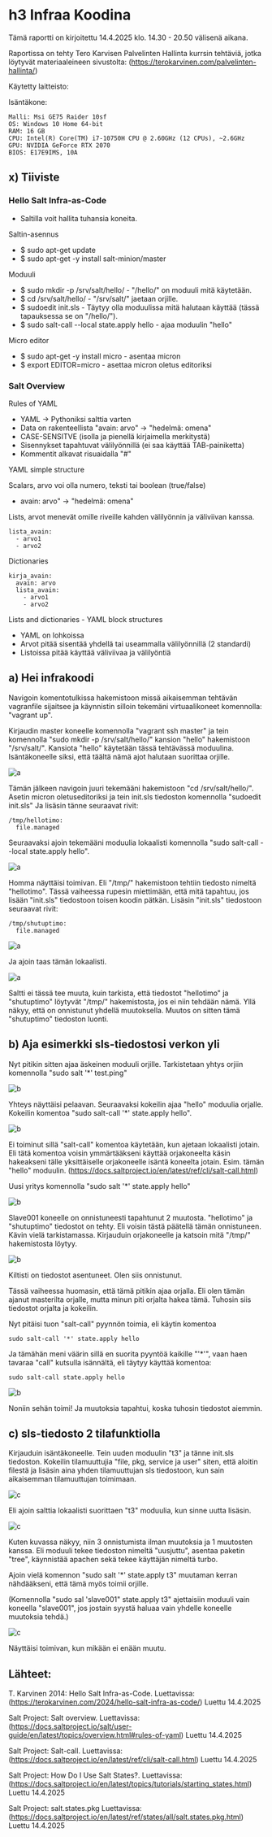 # h3 Infraa Koodina

Tämä raportti on kirjoitettu 14.4.2025 klo. 14.30 - 20.50 välisenä aikana.

Raportissa on tehty Tero Karvisen Palvelinten Hallinta kurrsin tehtäviä, jotka löytyvät materiaaleineen sivustolta: (https://terokarvinen.com/palvelinten-hallinta/)

Käytetty laitteisto:

Isäntäkone:

    Malli: Msi GE75 Raider 10sf
    OS: Windows 10 Home 64-bit
    RAM: 16 GB
    CPU: Intel(R) Core(TM) i7-10750H CPU @ 2.60GHz (12 CPUs), ~2.6GHz
    GPU: NVIDIA GeForce RTX 2070
    BIOS: E17E9IMS, 10A


## x) Tiiviste

### Hello Salt Infra-as-Code

* Saltilla voit hallita tuhansia koneita.

Saltin-asennus

* $ sudo apt-get update
* $ sudo apt-get -y install salt-minion/master

Moduuli

* $ sudo mkdir -p /srv/salt/hello/ - "/hello/" on moduuli mitä käytetään.
* $ cd /srv/salt/hello/ - "/srv/salt/" jaetaan orjille.
* $ sudoedit init.sls - Täytyy olla moduulissa mitä halutaan käyttää (tässä tapauksessa se on "/hello/").
* $ sudo salt-call --local state.apply hello - ajaa moduulin "hello"

Micro editor

* $ sudo apt-get -y install micro - asentaa micron
* $ export EDITOR=micro - asettaa micron oletus editoriksi

### Salt Overview

Rules of YAML

* YAML -> Pythoniksi salttia varten
* Data on rakenteellista "avain: arvo" -> "hedelmä: omena"
* CASE-SENSITVE (isolla ja pienellä kirjaimella merkitystä)
* Sisennykset tapahtuvat välilyönnillä (ei saa käyttää TAB-painiketta)
* Kommentit alkavat risuaidalla "#"

YAML simple structure

Scalars, arvo voi olla numero, teksti tai boolean (true/false)

* avain: arvo" -> "hedelmä: omena"

Lists, arvot menevät omille riveille kahden välilyönnin ja väliviivan kanssa. 

    lista_avain:
      - arvo1
      - arvo2

Dictionaries

    kirja_avain:
      avain: arvo   
      lista_avain:
        - arvo1
        - arvo2

Lists and dictionaries - YAML block structures

* YAML on lohkoissa
* Arvot pitää sisentää yhdellä tai useammalla välilyönnillä (2 standardi)
* Listoissa pitää käyttää väliviivaa ja välilyöntiä

## a) Hei infrakoodi

Navigoin komentotulkissa hakemistoon missä aikaisemman tehtävän vagranfile sijaitsee ja käynnistin silloin tekemäni virtuaalikoneet komennolla: "vagrant up".

Kirjaudin master koneelle komennolla "vagrant ssh master" ja tein komennolla "sudo mkdir -p /srv/salt/hello/" kansion "hello" hakemistoon "/srv/salt/". Kansiota "hello" käytetään tässä tehtävässä moduulina. Isäntäkoneelle siksi, että täältä nämä ajot halutaan suorittaa orjille.

![a](images/h3_a1.png)

Tämän jälkeen navigoin juuri tekemääni hakemistoon "cd /srv/salt/hello/". Asetin micron oletuseditoriksi ja tein init.sls tiedoston komennolla "sudoedit init.sls" Ja lisäsin tänne seuraavat rivit:

    /tmp/hellotimo:
      file.managed
 
Seuraavaksi ajoin tekemääni moduulia lokaalisti komennolla "sudo salt-call --local state.apply hello".

![a](images/h3_a2.png)

Homma näyttäisi toimivan. Eli "/tmp/" hakemistoon tehtiin tiedosto nimeltä "hellotimo". Tässä vaiheessa rupesin miettimään, että mitä tapahtuu, jos lisään "init.sls" tiedostoon toisen koodin pätkän.
Lisäsin "init.sls" tiedostoon seuraavat rivit:

    /tmp/shutuptimo:
      file.managed

![a](images/h3_a4.png)

Ja ajoin taas tämän lokaalisti.

![a](images/h3_a3.png)

Saltti ei tässä tee muuta, kuin tarkista, että tiedostot "hellotimo" ja "shutuptimo" löytyvät "/tmp/" hakemistosta, jos ei niin tehdään nämä. Yllä näkyy, että on onnistunut yhdellä muutoksella. Muutos on sitten tämä "shutuptimo" tiedoston luonti.

## b) Aja esimerkki sls-tiedostosi verkon yli

Nyt pitikin sitten ajaa äskeinen moduuli orjille. Tarkistetaan yhtys orjiin komennolla "sudo salt '*' test.ping"

![b](images/h3_b1.png)

Yhteys näyttäisi pelaavan. Seuraavaksi kokeilin ajaa "hello" moduulia orjalle. Kokeilin komentoa "sudo salt-call '*' state.apply hello".

![b](images/h3_b3.png)

Ei toiminut sillä "salt-call" komentoa käytetään, kun ajetaan lokaalisti jotain. Eli tätä komentoa voisin ymmärtääkseni käyttää orjakoneelta käsin hakeakseni tälle yksittäiselle orjakoneelle isäntä koneelta jotain. Esim. tämän "hello" moduulin. (https://docs.saltproject.io/en/latest/ref/cli/salt-call.html)

Uusi yritys komennolla "sudo salt '*' state.apply hello"

![b](images/h3_b2.png)

Slave001 koneelle on onnistuneesti tapahtunut 2 muutosta. "hellotimo" ja "shutuptimo" tiedostot on tehty. Eli voisin tästä päätellä tämän onnistuneen. Kävin vielä tarkistamassa. Kirjauduin orjakoneelle ja katsoin mitä "/tmp/" hakemistosta löytyy.

![b](images/h3_b4.png)

Kiltisti on tiedostot asentuneet. Olen siis onnistunut. 

Tässä vaiheessa huomasin, että tämä pitikin ajaa orjalla. Eli olen tämän ajanut masterilta orjalle, mutta minun piti orjalta hakea tämä. Tuhosin siis tiedostot orjalta ja kokeilin. 

Nyt pitäisi tuon "salt-call" pyynnön toimia, eli käytin komentoa 

    sudo salt-call '*' state.apply hello

Ja tämähän meni väärin sillä en suorita pyyntöä kaikille "'*'", vaan haen tavaraa "call" kutsulla isännältä, eli täytyy käyttää komentoa: 
    
    sudo salt-call state.apply hello

![b](images/h3_b6.png)

Noniin sehän toimi! Ja muutoksia tapahtui, koska tuhosin tiedostot aiemmin.

## c) sls-tiedosto 2 tilafunktiolla

Kirjauduin isäntäkoneelle. Tein uuden moduulin "t3" ja tänne init.sls tiedoston. Kokeilin tilamuuttujia "file, pkg, service ja user" siten, että aloitin filestä ja lisäsin aina yhden tilamuuttujan sls tiedostoon, kun sain aikaisemman tilamuuttujan toimimaan.

![c](images/h3_c1.png)

Eli ajoin salttia lokaalisti suorittaen "t3" moduulia, kun sinne uutta lisäsin. 

![c](images/h3_c2.png)

Kuten kuvassa näkyy, niin 3 onnistumista ilman muutoksia ja 1 muutosten kanssa. Eli moduuli tekee tiedoston nimeltä "uusjuttu", asentaa paketin "tree", käynnistää apachen sekä tekee käyttäjän nimeltä turbo.

Ajoin vielä komennon "sudo salt '*' state.apply t3" muutaman kerran nähdääkseni, että tämä myös toimii orjille.

(Komennolla "sudo sal 'slave001" state.apply t3" ajettaisiin moduuli vain koneella "slave001", jos jostain syystä haluaa vain yhdelle koneelle muutoksia tehdä.)

![c](images/h3_c3.png)

Näyttäisi toimivan, kun mikään ei enään muutu. 

## Lähteet:

T. Karvinen 2014: Hello Salt Infra-as-Code. Luettavissa: (https://terokarvinen.com/2024/hello-salt-infra-as-code/) Luettu 14.4.2025

Salt Project: Salt overview. Luettavissa: (https://docs.saltproject.io/salt/user-guide/en/latest/topics/overview.html#rules-of-yaml) Luettu 14.4.2025

Salt Project: Salt-call. Luettavissa: (https://docs.saltproject.io/en/latest/ref/cli/salt-call.html) Luettu 14.4.2025

Salt Project: How Do I Use Salt States?. Luettavissa: (https://docs.saltproject.io/en/latest/topics/tutorials/starting_states.html) Luettu 14.4.2025

Salt Project: salt.states.pkg Luettavissa: (https://docs.saltproject.io/en/latest/ref/states/all/salt.states.pkg.html) Luettu 14.4.2025


